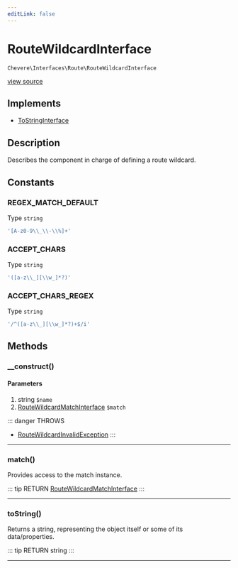 ```yaml
---
editLink: false
---
```


# RouteWildcardInterface

`Chevere\Interfaces\Route\RouteWildcardInterface`

[view source](https://github.com/chevere/chevere/blob/master/interfaces/Route/RouteWildcardInterface.php)

## Implements

- [ToStringInterface](../To/ToStringInterface.md)

## Description

Describes the component in charge of defining a route wildcard.

## Constants

### REGEX_MATCH_DEFAULT

Type `string`

```php
'[A-z0-9\\_\\-\\%]+'
```

### ACCEPT_CHARS

Type `string`

```php
'([a-z\\_][\\w_]*?)'
```

### ACCEPT_CHARS_REGEX

Type `string`

```php
'/^([a-z\\_][\\w_]*?)+$/i'
```

## Methods

### __construct()

#### Parameters

1. string `$name`
2. [RouteWildcardMatchInterface](./RouteWildcardMatchInterface.md) `$match`

::: danger THROWS
- [RouteWildcardInvalidException](../../Exceptions/Route/RouteWildcardInvalidException.md)
:::

---

### match()

Provides access to the match instance.

::: tip RETURN
[RouteWildcardMatchInterface](./RouteWildcardMatchInterface.md)
:::

---

### toString()

Returns a string, representing the object itself or some of its data/properties.

::: tip RETURN
string
:::

---
